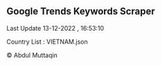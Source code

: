 

## Google Trends Keywords Scraper 
 
Last Update 13-12-2022 , 16:53:10

Country List :
VIETNAM.json



© Abdul Muttaqin 
